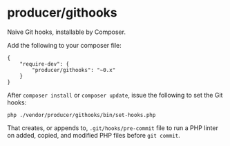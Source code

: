 # producer/githooks

Naive Git hooks, installable by Composer.

Add the following to your composer file:

```
{
    "require-dev": {
        "producer/githooks": "~0.x"
    }
}
```

After `composer install` or `composer update`, issue the following to set
the Git hooks:

```
php ./vendor/producer/githooks/bin/set-hooks.php
```

That creates, or appends to, `.git/hooks/pre-commit` file to run a PHP linter on
added, copied, and modified PHP files before `git commit`.
